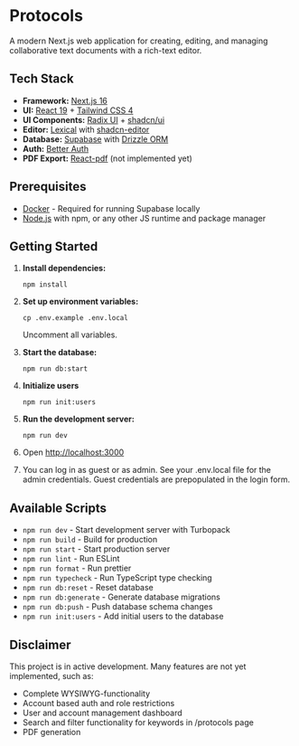 # Protocols

A modern Next.js web application for creating, editing, and managing collaborative text documents with a rich-text editor.

## Tech Stack

- **Framework:** [Next.js 16](https://nextjs.org/)
- **UI:** [React 19](https://react.dev/) + [Tailwind CSS 4](https://tailwindcss.com/)
- **UI Components:** [Radix UI](https://www.radix-ui.com/) + [shadcn/ui](https://ui.shadcn.com/)
- **Editor:** [Lexical](https://lexical.dev/) with [shadcn-editor](https://github.com/htmujahid/shadcn-editor)
- **Database:** [Supabase](https://supabase.com/) with [Drizzle ORM](https://orm.drizzle.team/)
- **Auth:** [Better Auth](https://www.better-auth.com/)
- **PDF Export:** [React-pdf](https://react-pdf.org/) (not implemented yet)

## Prerequisites

- [Docker](https://www.docker.com/) - Required for running Supabase locally
- [Node.js](https://nodejs.org/) with npm, or any other JS runtime and package manager

## Getting Started

1. **Install dependencies:**

   ```
   npm install
   ```

2. **Set up environment variables:**

   ```
   cp .env.example .env.local
   ```

   Uncomment all variables.

3. **Start the database:**

   ```
   npm run db:start
   ```

4. **Initialize users**

   ```
   npm run init:users
   ```

5. **Run the development server:**

   ```
   npm run dev
   ```

6. Open [http://localhost:3000](http://localhost:3000)

7. You can log in as guest or as admin. See your .env.local file for the admin credentials. Guest credentials are prepopulated in the login form.

## Available Scripts

- `npm run dev` - Start development server with Turbopack
- `npm run build` - Build for production
- `npm run start` - Start production server
- `npm run lint` - Run ESLint
- `npm run format` - Run prettier
- `npm run typecheck` - Run TypeScript type checking
- `npm run db:reset` - Reset database
- `npm run db:generate` - Generate database migrations
- `npm run db:push` - Push database schema changes
- `npm run init:users` - Add initial users to the database

## Disclaimer

This project is in active development. Many features are not yet implemented, such as:

- Complete WYSIWYG-functionality
- Account based auth and role restrictions
- User and account management dashboard
- Search and filter functionality for keywords in /protocols page
- PDF generation
